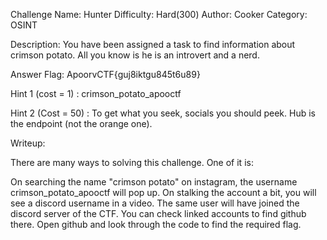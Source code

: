 Challenge Name: Hunter
Difficulty: Hard(300)
Author: Cooker
Category: OSINT

Description: You have been assigned a task to find information about crimson potato. All you know is he is an introvert and a nerd.


Answer Flag: ApoorvCTF{guj8iktgu845t6u89}

Hint 1 (cost = 1) : crimson_potato_apooctf

Hint 2 (Cost = 50) : To get what you seek, socials you should peek. Hub is the endpoint (not the orange one).

Writeup:

There are many ways to solving this challenge. One of it is:

On searching the name "crimson potato" on instagram, the username crimson_potato_apooctf will pop up. On stalking the account a bit, you will see a discord username in a video. The same user will have joined the discord server of the CTF. You can check linked accounts to find github there. Open github and look through the code to find the required flag.